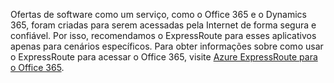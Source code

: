 Ofertas de software como um serviço, como o Office 365 e o Dynamics 365, foram criadas para serem acessadas pela Internet de forma segura e confiável. Por isso, recomendamos o ExpressRoute para esses aplicativos apenas para cenários específicos. Para obter informações sobre como usar o ExpressRoute para acessar o Office 365, visite [Azure ExpressRoute para o Office 365](http://aka.ms/ExpressRouteOffice365).
